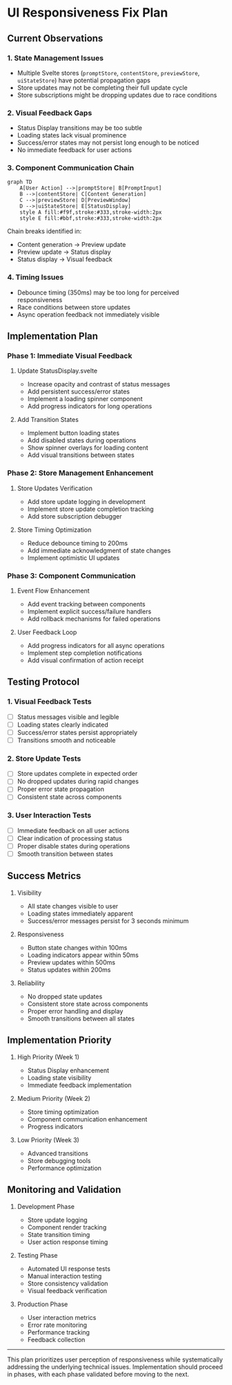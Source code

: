 # UI Responsiveness Fix Plan

## Current Observations

### 1. State Management Issues

- Multiple Svelte stores (`promptStore`, `contentStore`, `previewStore`, `uiStateStore`) have potential propagation gaps
- Store updates may not be completing their full update cycle
- Store subscriptions might be dropping updates due to race conditions

### 2. Visual Feedback Gaps

- Status Display transitions may be too subtle
- Loading states lack visual prominence
- Success/error states may not persist long enough to be noticed
- No immediate feedback for user actions

### 3. Component Communication Chain

```mermaid
graph TD
    A[User Action] -->|promptStore| B[PromptInput]
    B -->|contentStore| C[Content Generation]
    C -->|previewStore| D[PreviewWindow]
    D -->|uiStateStore| E[StatusDisplay]
    style A fill:#f9f,stroke:#333,stroke-width:2px
    style E fill:#bbf,stroke:#333,stroke-width:2px
```

Chain breaks identified in:

- Content generation → Preview update
- Preview update → Status display
- Status display → Visual feedback

### 4. Timing Issues

- Debounce timing (350ms) may be too long for perceived responsiveness
- Race conditions between store updates
- Async operation feedback not immediately visible

## Implementation Plan

### Phase 1: Immediate Visual Feedback

1. Update StatusDisplay.svelte

   - Increase opacity and contrast of status messages
   - Add persistent success/error states
   - Implement a loading spinner component
   - Add progress indicators for long operations

2. Add Transition States
   - Implement button loading states
   - Add disabled states during operations
   - Show spinner overlays for loading content
   - Add visual transitions between states

### Phase 2: Store Management Enhancement

1. Store Updates Verification

   - Add store update logging in development
   - Implement store update completion tracking
   - Add store subscription debugger

2. Store Timing Optimization
   - Reduce debounce timing to 200ms
   - Add immediate acknowledgment of state changes
   - Implement optimistic UI updates

### Phase 3: Component Communication

1. Event Flow Enhancement

   - Add event tracking between components
   - Implement explicit success/failure handlers
   - Add rollback mechanisms for failed operations

2. User Feedback Loop
   - Add progress indicators for all async operations
   - Implement step completion notifications
   - Add visual confirmation of action receipt

## Testing Protocol

### 1. Visual Feedback Tests

- [ ] Status messages visible and legible
- [ ] Loading states clearly indicated
- [ ] Success/error states persist appropriately
- [ ] Transitions smooth and noticeable

### 2. Store Update Tests

- [ ] Store updates complete in expected order
- [ ] No dropped updates during rapid changes
- [ ] Proper error state propagation
- [ ] Consistent state across components

### 3. User Interaction Tests

- [ ] Immediate feedback on all user actions
- [ ] Clear indication of processing status
- [ ] Proper disable states during operations
- [ ] Smooth transition between states

## Success Metrics

1. Visibility

   - All state changes visible to user
   - Loading states immediately apparent
   - Success/error messages persist for 3 seconds minimum

2. Responsiveness

   - Button state changes within 100ms
   - Loading indicators appear within 50ms
   - Preview updates within 500ms
   - Status updates within 200ms

3. Reliability
   - No dropped state updates
   - Consistent store state across components
   - Proper error handling and display
   - Smooth transitions between all states

## Implementation Priority

1. High Priority (Week 1)

   - Status Display enhancement
   - Loading state visibility
   - Immediate feedback implementation

2. Medium Priority (Week 2)

   - Store timing optimization
   - Component communication enhancement
   - Progress indicators

3. Low Priority (Week 3)
   - Advanced transitions
   - Store debugging tools
   - Performance optimization

## Monitoring and Validation

1. Development Phase

   - Store update logging
   - Component render tracking
   - State transition timing
   - User action response timing

2. Testing Phase

   - Automated UI response tests
   - Manual interaction testing
   - Store consistency validation
   - Visual feedback verification

3. Production Phase
   - User interaction metrics
   - Error rate monitoring
   - Performance tracking
   - Feedback collection

---

This plan prioritizes user perception of responsiveness while systematically addressing the underlying technical issues. Implementation should proceed in phases, with each phase validated before moving to the next.
